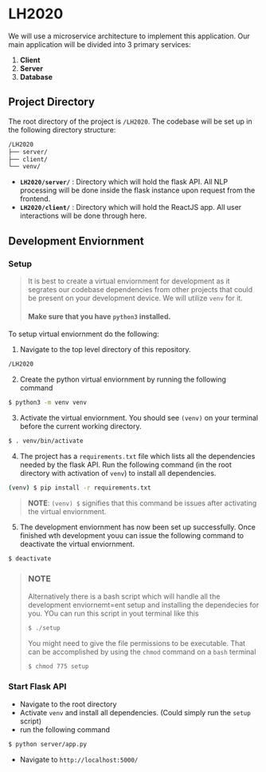 # LH2020

We will use a microservice architecture to implement this application. Our main application will be divided into 3 primary services:

1. **Client**
2. **Server**
3. **Database**

## Project Directory
The root directory of the project is `/LH2020`. The codebase will be set up in the following directory structure:
```bash
/LH2020
├── server/
├── client/
└── venv/
```

- **`LH2020/server/`** : Directory which will hold the flask API. All NLP processing will be done inside the flask instance upon request from the frontend.
- **`LH2020/client/`** : Directory which will hold the ReactJS app. All user interactions will be done through here.

## Development Enviornment

### Setup
> It is best to create a virtual enviornment for development as it segrates our codebase dependencies from other projects that could be present on your development device. We will utilize `venv` for it. 
> #### Make sure that you have `python3` installed.

To setup virtual enviornment do the following:
1. Navigate to the top level directory of this repository. 
```bash
/LH2020
```
2. Create the python virtual enviornment by running the following command
```bash
$ python3 -m venv venv
```
3. Activate the virtual enviornment. You should see `(venv)` on your terminal before the current working directory.
```bash
$ . venv/bin/activate
```
4. The project has a `requirements.txt` file which lists all the dependencies needed by the flask API. Run the following command (in the root directory with activation of `venv`) to install all dependencies.
```bash
(venv) $ pip install -r requirements.txt
```
> **NOTE**: `(venv) $` signifies that this command be issues after activating the virtual enviornment.

5. The development enviornment has now been set up successfully. Once finished wth development youu can issue the following command to deactivate the virtual enviornment.
```bash
$ deactivate
```
> ### NOTE
> Alternatively there is a bash script which will handle all the development enviornemt=ent setup and installing the dependecies for you. YOu can run this script in yout terminal like this 
> ```bash
> $ ./setup
> ```
> You might need to give the file permissions to be executable. That can be accomplished by using the `chmod` command on a `bash` terminal
> ```bash
> $ chmod 775 setup
> ```

### Start Flask API
- Navigate to the root directory
- Activate `venv` and install all dependencies. (Could simply run the `setup` script)
- run the following command
```bash
$ python server/app.py
```
- Navigate to `http://localhost:5000/`